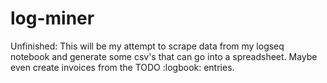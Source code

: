 # log-miner
Unfinished: This will be my attempt to scrape data from my logseq notebook and generate some csv's that can go into a spreadsheet.  Maybe even create invoices from the TODO :logbook: entries.

